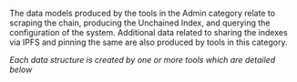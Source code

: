<!-- markdownlint-disable MD033 MD036 MD041 -->
The data models produced by the tools in the Admin category relate to scraping the chain, producing the Unchained Index, and querying the configuration of the system. Additional data related to sharing the indexes via IPFS and pinning the same are also produced by tools in this category.

_Each data structure is created by one or more tools which are detailed below_
